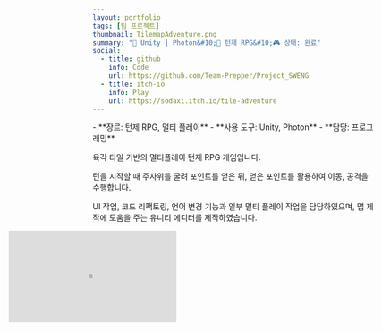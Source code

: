 ```yaml
---
layout: portfolio
tags: [팀 프로젝트]
thumbnail: TilemapAdventure.png
summary: "🔧 Unity | Photon&#10;🌟 턴제 RPG&#10;🎮 상태: 완료"
social:
  - title: github
    info: Code
    url: https://github.com/Team-Prepper/Project_SWENG
  - title: itch-io
    info: Play
    url: https://sodaxi.itch.io/tile-adventure
---
```

<div markdown="1" class="right text-left">
- **장르: 턴제 RPG, 멀티 플레이**
- **사용 도구: Unity, Photon**
- **담당: 프로그래밍**

육각 타일 기반의 멀티플레이 턴제 RPG 게임입니다.

턴을 시작할 때 주사위를 굴려 포인트를 얻은 뒤, 얻은 포인트를 활용하여 이동, 공격을 수행합니다.

UI 작업, 코드 리팩토링, 언어 변경 기능과 일부 멀티 플레이 작업을 담당하였으며, 맵 제작에 도움을 주는 유니티 에디터를 제작하였습니다.
</div>

<div markdown="1" class="left text-left" style="height:500px">
<iframe frameborder="0" src="https://itch.io/embed-upload/9259896" allow="autoplay; fullscreen" style="
      width: 1980px;
      height: 1080px;
      transform: scale(0.1515) translateX(-50%); /* 300/1080 */
      transform-origin: top left;
      /* position: absolute; */
      /* top: 0; */
      /* left: 0; */
      border: none;
    "><a href="https://sodaxi.itch.io/tile-adventure">Play TileMapAdventure on itch.io</a></iframe>
</div>